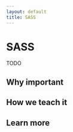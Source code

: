 ```yaml
---
layout: default
title: SASS
---
```


SASS
===

TODO

Why important
---




How we teach it
---



Learn more
---

